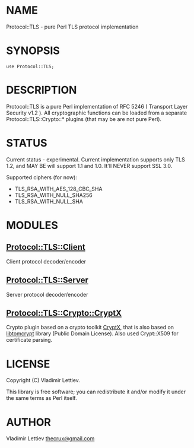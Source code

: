 # NAME

Protocol::TLS - pure Perl TLS protocol implementation

# SYNOPSIS

    use Protocol::TLS;

# DESCRIPTION

Protocol::TLS is a pure Perl implementation of RFC 5246 ( Transport Layer
Security v1.2 ). All cryptographic functions can be loaded from a separate
Protocol::TLS::Crypto::\* plugins (that may be are not pure Perl).

# STATUS

Current status - experimental. Current implementation supports only TLS 1.2, and
MAY BE will support 1.1 and 1.0. It'll NEVER support SSL 3.0.

Supported ciphers (for now):

- TLS\_RSA\_WITH\_AES\_128\_CBC\_SHA
- TLS\_RSA\_WITH\_NULL\_SHA256
- TLS\_RSA\_WITH\_NULL\_SHA

# MODULES

## [Protocol::TLS::Client](https://metacpan.org/pod/Protocol::TLS::Client)

Client protocol decoder/encoder

## [Protocol::TLS::Server](https://metacpan.org/pod/Protocol::TLS::Server)

Server protocol decoder/encoder

## [Protocol::TLS::Crypto::CryptX](https://metacpan.org/pod/Protocol::TLS::Crypto::CryptX)

Crypto plugin based on a crypto toolkit
[CryptX](https://metacpan.org/pod/CryptX), that is also based on
[libtomcrypt](https://github.com/libtom/libtomcrypt) library (Public Domain
License). Also used Crypt::X509 for certificate parsing.

# LICENSE

Copyright (C) Vladimir Lettiev.

This library is free software; you can redistribute it and/or modify
it under the same terms as Perl itself.

# AUTHOR

Vladimir Lettiev <thecrux@gmail.com>

